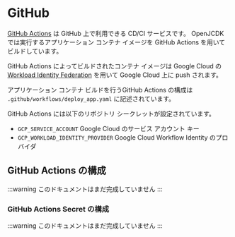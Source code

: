 # GitHub

[GitHub Actions](https://docs.github.com/en/actions) は GitHub 上で利用できる CD/CI サービスです。 OpenJCDK では実行するアプリケーション コンテナ イメージを GitHub Actions を用いてビルドしています。

GitHub Actions によってビルドされたコンテナ イメージは Google Cloud の [Workload Identity Federation](https://cloud.google.com/iam/docs/workload-identity-federation) を用いて Google Cloud 上に push されます。

アプリケーション コンテナ ビルドを行うGitHub Actions の構成は `.github/workflows/deploy_app.yaml` に記述されています。

GitHub Actions には以下のリポジトリ シークレットが設定されています。

- `GCP_SERVICE_ACCOUNT` Google Cloud のサービス アカウント キー
- `GCP_WORKLOAD_IDENTITY_PROVIDER` Google Cloud Workflow Identity のプロバイダ

## GitHub Actions の構成

:::warning
このドキュメントはまだ完成していません
:::

### GitHub Actions Secret の構成 

:::warning
このドキュメントはまだ完成していません
:::
